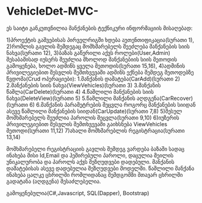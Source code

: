# VehicleDet-MVC-

ეს საიტი განკუთვნილია მანქანების ტექნიკური ინფორმაციის მისაღებად:

1)პროექტის გაშვებისას პირველრიგში ხდება აუთენთიფიკაცია(სურათი 1), 
2)რომლის გავლის შემდეგაც მომხმარებელს შეეძლება მანქანების სიის ნახვა(სურათი 12), 
3)ბაზას გაწერილი აქვს როლები(User,Admin) შესაბამისად იუსერს შეუძლია მხოლოდ მანქანებიის სიის მეთოდის გამოყენება, ხოლო ადმინს ყველა მეთოდის(სურათი  15,16),
4)ადმინის პრივილეგიებით შესვლის შემთხვევაში ადმინს ექნება შემდეგ მეთოდებზე წვდომა(Crud ოპერაციები):
	1.მანქანის დამატება(CarAdd)(სურათი 2)
	2.მანქანების სიის ნახვა(ViewVehicles)(სურათი 3)
	3.მანქანის წაშლა(CarDelete)(სურათი 4)
	4.წაშლილი მანქანების სიის ნახვა(DeleteView)(სურათი 5)
	5.წაშლილი მანქანის აღდგენა(CarRecover)(სურათი 6)
	6.მანქანის პარამეტრების შეცვლა როგორც მანქანების სიიდან ასევე წაშლილი მანქანების სიიდან(CarUpdate)(სურათი 7,8)
5)შესულ მომხმარებელს შეუძლია პაროლის შეცვლა(სურათი 9,10)
6)იუზერის პრივილეგიებით შესვლის შემთხვევაში გაიხსნება ViewVehicles მეთოდი(სურათი 11,12)
7)ახალი მომხმარებლის რეგისტრაცია(სურათი 13,14)

მომხმარებელი რეგისტრაციის გავლის შემდეგ ვარდება ბაზაში სადაც ინახება მისი Id,Email და ჰეშირებული პაროლი, 
დაცულია მეილის უნიკალურობა და პაროლს აქვს შეზღუდვები დადებული. მანქანის დამატებისას ასევე დადებულია შეზღუდვები მოდელში.
წაშლილი მანქანა ინახება ცალკე ცხრილში რომლიდანაც შემდგომში მთავარ ცხრილში გადატანა (აღდგენა) შესაძლებელია.

გამოყენებულია(C#,Javascript, SQL(Dapper), Bootstrap)
